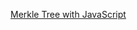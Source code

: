 

[Merkle Tree with JavaScript](https://luisespino.github.io/data-structures/12-other-trees/merkle/javascript/merkle.html)